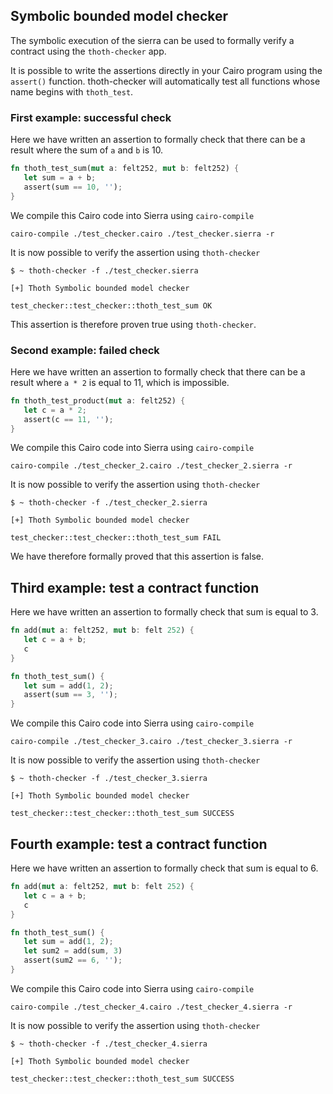 ## Symbolic bounded model checker

The symbolic execution of the sierra can be used to formally verify a contract using the `thoth-checker` app.

It is possible to write the assertions directly in your Cairo program using the `assert()` function. thoth-checker will automatically test all functions whose name begins with `thoth_test`.

### First example: successful check

Here we have written an assertion to formally check that there can be a result where the sum of `a` and `b` is 10.

```rs
fn thoth_test_sum(mut a: felt252, mut b: felt252) {
   let sum = a + b;
   assert(sum == 10, '');
}
```

We compile this Cairo code into Sierra using `cairo-compile`

```
cairo-compile ./test_checker.cairo ./test_checker.sierra -r
```

It is now possible to verify the assertion using `thoth-checker`

```
$ ~ thoth-checker -f ./test_checker.sierra

[+] Thoth Symbolic bounded model checker

test_checker::test_checker::thoth_test_sum OK
```

This assertion is therefore proven true using `thoth-checker`.

### Second example: failed check

Here we have written an assertion to formally check that there can be a result where `a * 2` is equal to 11, which is impossible.

```rs
fn thoth_test_product(mut a: felt252) {
   let c = a * 2;
   assert(c == 11, '');
}
```

We compile this Cairo code into Sierra using `cairo-compile`

```
cairo-compile ./test_checker_2.cairo ./test_checker_2.sierra -r
```

It is now possible to verify the assertion using `thoth-checker`

```
$ ~ thoth-checker -f ./test_checker_2.sierra

[+] Thoth Symbolic bounded model checker

test_checker::test_checker::thoth_test_sum FAIL
```

We have therefore formally proved that this assertion is false.

## Third example: test a contract function

Here we have written an assertion to formally check that sum is equal to 3.

```rs
fn add(mut a: felt252, mut b: felt 252) {
   let c = a + b;
   c
}

fn thoth_test_sum() {
   let sum = add(1, 2);
   assert(sum == 3, '');
}
```

We compile this Cairo code into Sierra using `cairo-compile`

```
cairo-compile ./test_checker_3.cairo ./test_checker_3.sierra -r
```

It is now possible to verify the assertion using `thoth-checker`

```
$ ~ thoth-checker -f ./test_checker_3.sierra

[+] Thoth Symbolic bounded model checker

test_checker::test_checker::thoth_test_sum SUCCESS
```

## Fourth example: test a contract function

Here we have written an assertion to formally check that sum is equal to 6.

```rs
fn add(mut a: felt252, mut b: felt 252) {
   let c = a + b;
   c
}

fn thoth_test_sum() {
   let sum = add(1, 2);
   let sum2 = add(sum, 3)
   assert(sum2 == 6, '');
}
```

We compile this Cairo code into Sierra using `cairo-compile`

```
cairo-compile ./test_checker_4.cairo ./test_checker_4.sierra -r
```

It is now possible to verify the assertion using `thoth-checker`

```
$ ~ thoth-checker -f ./test_checker_4.sierra

[+] Thoth Symbolic bounded model checker

test_checker::test_checker::thoth_test_sum SUCCESS
```